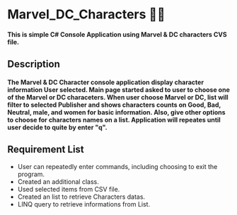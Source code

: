 # Marvel_DC_Characters :superhero_man:
#### This is simple C# Console Application using Marvel & DC characters CVS file.


## Description
#### The Marvel & DC Character console application display character information User selected. Main page started asked to user to choose one of the Marvel or DC characeters. When user choose Marvel or DC, list will filter to selected Publisher and shows characters counts on Good, Bad, Neutral, male, and women for basic information. Also, give other options to choose for characters names on a list. Application will repeates until user decide to quite by enter "q".


## Requirement List
* User can repeatedly enter commands, including choosing to exit the program.
* Created an additional class.
* Used selected items from CSV file. 
* Created an list to retrieve Characters datas.
* LINQ query to retrieve informations from List.



